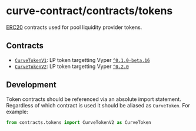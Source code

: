 # curve-contract/contracts/tokens

[ERC20](https://eips.ethereum.org/EIPS/eip-20) contracts used for pool liquidity provider tokens.

## Contracts

* [`CurveTokenV1`](CurveTokenV1.vy): LP token targetting Vyper [`^0.1.0-beta.16`](https://vyper.readthedocs.io/en/stable/release-notes.html#v0-1-0-beta-16)
* [`CurveTokenV2`](CurveTokenV2.vy): LP token targetting Vyper [`^0.2.0`](https://vyper.readthedocs.io/en/stable/release-notes.html#v0-2-1)

## Development

Token contracts should be referenced via an absolute import statement. Regardless of which contract is used it should be aliased as `CurveToken`. For example:

```python
from contracts.tokens import CurveTokenV2 as CurveToken
```
